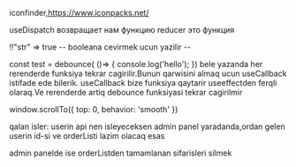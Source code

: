 iconfinder,https://www.iconpacks.net/

useDispatch возвращает нам функцию
reducer это функция

!!"str" => true -- booleana cevirmek ucun yazilir --

const test = debounce( ()=> {
   console.log('hello');
})
bele yazanda her rerenderde funksiya tekrar cagirilir.Bunun qarwisini almaq ucun useCallback istifade ede bilerik. useCallback bize funksiya qaytarir useeffectden ferqli olaraq.Ve rerenderde artiq debounce funksiyasi tekrar cagirilmir


window.scrollTo({ top: 0, behavior: 'smooth' })

qalan isler: userin api nen isleyeceksen admin panel yaradanda,ordan gelen userin id-si ve orderListi lazim olacaq esas

admin panelde ise orderListden tamamlanan sifarisleri silmek